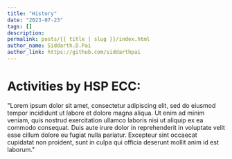 ```yaml
---
title: "History"
date: "2023-07-23"
tags: []
description: 
permalink: posts/{{ title | slug }}/index.html
author_name: Siddarth.D.Pai
author_link: https://github.com/siddarthpai
---
```



# Activities by HSP ECC:
"Lorem ipsum dolor sit amet, consectetur adipiscing elit, sed do eiusmod tempor incididunt ut labore et dolore magna aliqua. Ut enim ad minim veniam, quis nostrud exercitation ullamco laboris nisi ut aliquip ex ea commodo consequat. Duis aute irure dolor in reprehenderit in voluptate velit esse cillum dolore eu fugiat nulla pariatur. Excepteur sint occaecat cupidatat non proident, sunt in culpa qui officia deserunt mollit anim id est laborum."